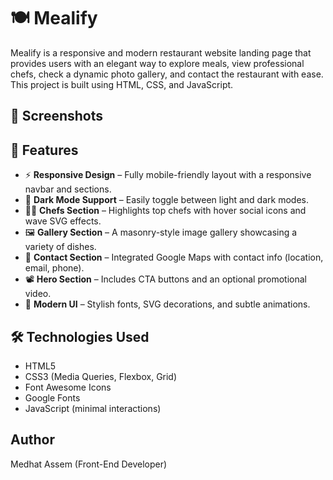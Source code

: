 # 🍽️ Mealify

Mealify is a responsive and modern restaurant website landing page that provides users with an elegant way to explore meals, view professional chefs, check a dynamic photo gallery, and contact the restaurant with ease. This project is built using HTML, CSS, and JavaScript.


## 📸 Screenshots



## 📁 Features

- ⚡ **Responsive Design** – Fully mobile-friendly layout with a responsive navbar and sections.
- 🌙 **Dark Mode Support** – Easily toggle between light and dark modes.
- 👨‍🍳 **Chefs Section** – Highlights top chefs with hover social icons and wave SVG effects.
- 🖼️ **Gallery Section** – A masonry-style image gallery showcasing a variety of dishes.
- 📍 **Contact Section** – Integrated Google Maps with contact info (location, email, phone).
- 📽️ **Hero Section** – Includes CTA buttons and an optional promotional video.
- 🎨 **Modern UI** – Stylish fonts, SVG decorations, and subtle animations.

## 🛠️ Technologies Used

- HTML5
- CSS3 (Media Queries, Flexbox, Grid)
- Font Awesome Icons
- Google Fonts
- JavaScript (minimal interactions)

## Author

Medhat Assem (Front-End Developer)